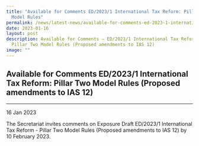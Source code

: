 ```yaml
---
title: "Available for Comments ED/2023/1 International Tax Reform: Pillar Two
  Model Rules"
permalink: /news/latest-news/available-for-comments-ed-2023-1-international-tax-reform-pillar-two-model-rules/
date: 2023-01-16
layout: post
description: Available for Comments – ED/2023/1 International Tax Reform -
  Pillar Two Model Rules (Proposed amendments to IAS 12)
image: ""
---
```

Available for Comments ED/2023/1 International Tax Reform:  Pillar Two Model Rules (Proposed amendments to IAS 12)
--------------------------------
--------------------------------------------------------------------------------------------------------------------

16 Jan 2023

The Secretariat invites comments on Exposure Draft ED/2023/1 International Tax Reform - Pillar Two Model Rules (Proposed amendments to IAS 12) by 10 February 2023.